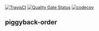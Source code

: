 [![TravisCI](https://travis-ci.org/piggy1-mvn/piggyback-order.svg?branch=master)](https://travis-ci.org/piggy1-mvn/piggyback-order.svg?branch=master)
[![Quality Gate Status](https://sonarcloud.io/api/project_badges/measure?project=piggy1-mvn_piggyback-order&metric=alert_status)](https://sonarcloud.io/dashboard?id=piggy1-mvn_piggyback-order)
[![codecov](https://codecov.io/gh/piggy1-mvn/piggyback-order/branch/master/graph/badge.svg)](https://codecov.io/gh/piggy1-mvn/piggyback-order)

## piggyback-order

